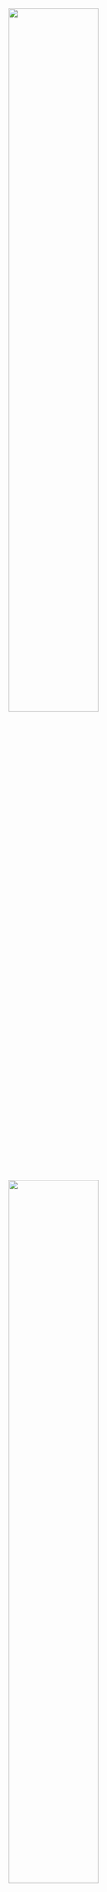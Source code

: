 <img src="https://user-images.githubusercontent.com/52441697/97800328-c7944100-1c77-11eb-8c30-b5a92e251c38.png" width=60%>
<img src="https://user-images.githubusercontent.com/52441697/97800331-c95e0480-1c77-11eb-9aa1-35d91941b42d.png" width=60%>
<img src="https://user-images.githubusercontent.com/52441697/97800332-ca8f3180-1c77-11eb-97e5-f119d04a06f9.png" width=60%>
